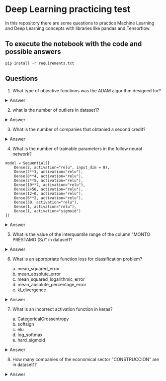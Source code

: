 # Deep Learning practicing test
In this repository there are some questions to practice Machine Learning and Deep Learning concepts with libraries like pandas and Tensorflow.

## To execute the notebook with the code and possible answers
```
pip install -r requirements.txt
```

## Questions
1) What type of objective functions was the ADAM algorithm designed for?

<details>
<summary>Answer</summary>

ADAM algorithm was created to optimize `Stochastical fuctions`.
</details>

2) what is the number of outliers in dataset1?
<details>
<summary>Answer</summary>

Depends of how you analyze the data. An option could be checks if values are within a some standart desviation from the mean. 
</details>

3. What is the number of companies that obtanied a second credit?
<details>
<summary>Answer</summary>

9889
</details>

4. What is the number of trainable parameters in the follow neural network?
```
model = Sequential([
    Dense(2, activation="relu", input_dim = 8),
    Dense(2**3, activation="relu"),
    Dense(8**4, activation="relu"),
    Dense(2**5, activation="relu"),
    Dense(19**2, activation="relu"),
    Dense(2+56, activation="relu"),
    Dense(12+0, activation="relu"),
    Dense(6**2, activation="relu"),
    Dense(30, activation="relu"),
    Dense(1, activation="relu"),
    Dense(1, activation="sigmoid")
])
```
<details>
<summary>Answer</summary>

203238
</details>

5. What is the value of the interquantile range of the column "MONTO PRÉSTAMO (S/)" in dataset1?
<details>
<summary>Answer</summary>

4990
</details>

6. What is an appropriate function loss for classification problem?

    a. mean_squared_error <br/>
    b. mean_absolute_error <br/>
    c. mean_squared_logarithmic_error <br/>
    d. mean_absolute_percentage_error <br/>
    e. kl_divergence <br/>
<details>
<summary>Answer</summary>

kl_divergence
</details>


7. What is an incorrect activation function in keras?

    a. CategoricalCrossentropy <br/>
    b. softsign <br/>
    c. elu <br/>
    d. log_softmax <br/>
    e. hard_sigmoid <br/>
<details>
<summary>Answer</summary>

CategoricalCrossentropy
</details>

8. How many companies of the economical sector "CONSTRUCCION" are in dataset1?
<details>
<summary>Answer</summary>

27117
</details>
